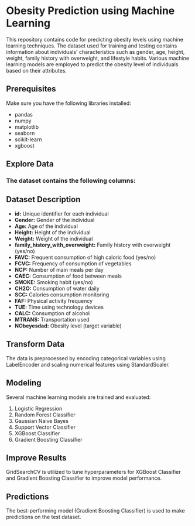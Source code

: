 # Obesity Prediction using Machine Learning

This repository contains code for predicting obesity levels using machine learning techniques. The dataset used for training and testing contains information about individuals' characteristics such as gender, age, height, weight, family history with overweight, and lifestyle habits. Various machine learning models are employed to predict the obesity level of individuals based on their attributes.

## Prerequisites

Make sure you have the following libraries installed:

- pandas
- numpy
- matplotlib
- seaborn
- scikit-learn
- xgboost

## Explore Data
### The dataset contains the following columns:

## Dataset Description

- **id:** Unique identifier for each individual
- **Gender:** Gender of the individual
- **Age:** Age of the individual
- **Height:** Height of the individual
- **Weight:** Weight of the individual
- **family_history_with_overweight:** Family history with overweight (yes/no)
- **FAVC:** Frequent consumption of high caloric food (yes/no)
- **FCVC:** Frequency of consumption of vegetables
- **NCP:** Number of main meals per day
- **CAEC:** Consumption of food between meals
- **SMOKE:** Smoking habit (yes/no)
- **CH2O:** Consumption of water daily
- **SCC:** Calories consumption monitoring
- **FAF:** Physical activity frequency
- **TUE:** Time using technology devices
- **CALC:** Consumption of alcohol
- **MTRANS:** Transportation used
- **NObeyesdad:** Obesity level (target variable)

## Transform Data

The data is preprocessed by encoding categorical variables using LabelEncoder and scaling numerical features using StandardScaler.

## Modeling

Several machine learning models are trained and evaluated:

1. Logistic Regression
2. Random Forest Classifier
3. Gaussian Naive Bayes
4. Support Vector Classifier
5. XGBoost Classifier
6. Gradient Boosting Classifier

## Improve Results

GridSearchCV is utilized to tune hyperparameters for XGBoost Classifier and Gradient Boosting Classifier to improve model performance.

## Predictions

The best-performing model (Gradient Boosting Classifier) is used to make predictions on the test dataset.

